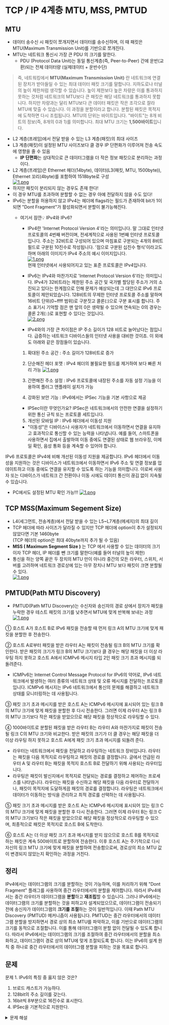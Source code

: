 # TCP / IP 4계층 MTU, MSS, PMTUD
## MTU
- 데이터 송수신 시 패킷이 쪼개지면서 데이터를 송수신하며, 이 때 패킷은 MTU(Maximum Transmission Unit)를 기반으로 쪼개진다.
- MTU는 네트워크 통신시 가장 큰 PDU 의 크기를 말한다.
    - PDU (Protocol Data Unit)는 동일 통신계층(즉, Peer-to-Peer) 간에 운반(교환)되는 전체 데이터량 (실제데이터 + 운반수단)
> 즉, 네트워킹에서 **MTU(Maximum Transmission Unit)** 란 네트워크에 연결된 장치가 받아들일 수 있는 최대 데이터 패킷 크기를 말합니다. 지하도로나 터널의 높이 제한처럼 생각할 수 있습니다. 높이 제한보다 높은 차량은 이를 통과하지 못하는 것처럼 네트워크의 MTU보다 큰 패킷은 해당 네트워크를 통과하지 못합니다.
하지만 차량과는 달리 MTU보다 큰 데이터 패킷은 작은 조각으로 잘라 MTU에 맞출 수 있습니다. 이 과정을 분할이라고 합니다. 분할된 패킷은 목적지에 도착하면 다시 조립됩니다.
MTU의 단위는 바이트입니다. "바이트"는 8개 비트의 정보(즉, 8개의 0과 1)를 의미합니다. 최대 MTU 크기는 **1,500바이트**입니다.
- L2 계층(프레임)에서 전달 받을 수 있는 L3 계층(패킷)의 최대 사이즈
- L3 계층(패킷)이 설정된 MTU 사이즈보다 클 경우 IP 단편화가 이루어져 전송 속도에 영향을 줄 수 있음
    - **IP 단편화**는 상대적으로 큰 데이터그램을 더 작은 정보 패킷으로 분리하는 과정이다.
- L2 계층(프레임)은 Ethernet 헤더(14byte), 데이터(L3(패킷, MTU, 1500byte)), Ethernet 꼬리(4byte)를 포함하여 1518byte로 구성</br>
    [![1.png](https://i.postimg.cc/G2Z5Tynb/1.png)](https://postimg.cc/r0NJvzpH)</br>
- 하지만 패킷이 분리되지 않는 경우도 존재 한다!
- 이 경우 MTU를 초과하여 분할할 수 없는 경우 아예 전달하지 않을 수도 있다!
- IPv6는 분할을 허용하지 않고 IPv4는 헤더에 flags라는 필드가 존재하여 bit가 1이되면 "Dont Fragment"가 활성화되면서 분할이 불가능해진다.
    - 여기서 잠깐💡 IPv4와 IPv6? </br>
        - IPv4란 'Internet Protocol Version 4'라는 의미입니다. 말 그대로 인터넷 프로토콜의 4번째 버전이며, 전세계적으로 사용된 1번째 인터넷 프로토콜입니다. 주소는 32비트로 구성되어 있으며 마침표로 구분되는 4개의 8비트 필드로 구분된 10진수로 작성됩니다. '점으로 구분된 십진수 형식'이라고도하며 아래의 이미지가 IPv4 주소의 예시 이미지입니다.</br>
        [![1.png](https://i.postimg.cc/c4V3GzJ6/1.png)](https://postimg.cc/dLj384rK)</br>
        현재 인터넷에서 사용되어지고 있는 표준 프로토콜은 IPv4입니다.

        - IPv6는 IPv4와 마찬가지로 'Internet Protocol Version 6'라는 의미입니다. IPv4가 32비트라는 제한된 주소 공간 및 국가별 할당된 주소가 거의 소진되고 있다는 한계점으로 인해 문제가 예상되는데 그 대안으로 IPv6 프로토콜이 제안되었습니다. 128비트의 무제한 인터넷 프로토콜 주소를 말하며 16비트 단위(0~ffff 범위)로 구분짓고 콜론(:)으로 구분 표시를 합니다. 주소 표기시 기억할 점은 맨 앞의 0은 생략될 수 있으며 연속되는 0의 경우는 콜론 2개(::)로 표현할 수 있다는 것입니다.</br>
        [![2.png](https://i.postimg.cc/C59RYZS9/2.png)](https://postimg.cc/RJQSLZ3T)</br>
        - IPv4와의 가장 큰 차이점은 IP 주소 길이가 128 비트로 늘어났다는 점입니다. 급증하는 네트워크 디바이스들의 인터넷 사용을 대비한 것이죠. 이 외에도 아래와 같은 장점들이 있습니다.

        1. 확대된 주소 공간 : 주소 길이가 128비트로 증가

        2. 단순해진 헤더 포맷 : IPv4 헤더의 불필요한 필드를 제거하여 보다 빠른 처리 가능
        [![1.png](https://i.postimg.cc/zX4JXH9X/1.png)](https://postimg.cc/dLmM53sz)
        3. 간편해진 주소 설정 : IPv6 프로토콜에 내장된 주소를 자동 설정 기능을 이용하여 플러그 앤플레이 설치가 가능

         4. 강화된 보안 기능 : IPv6에서는 IPSec 기능을 기본 사항으로 제공
        - IPSec이란 무엇인가요? IPSec은 네트워크에서의 안전한 연결을 설정하기 위한 통신 규칙 또는 프로토콜 세트입니다.
        5. 개선된 모바일 IP : IPv6 헤더에서 이동성 지원
        -  "이동성"은 디바이스나 사용자가 네트워크에서 이동하면서 연결을 유지하고 효과적으로 통신할 수 있는 능력을 나타냅니다. 예를 들어, 스마트폰을 사용하면서 집에서 출발하여 이동 중에도 연결된 상태로 웹 브라우징, 이메일 확인, 음성 통화 등을 계속할 수 있어야 합니다.

IPv6 프로토콜은 IPv4에 비해 개선된 이동성 지원을 제공합니다. IPv6 헤더에서 이동성을 지원하는 것은 디바이스가 네트워크에서 이동하면서 IPv6 주소 및 연결 정보를 업데이트하고 이동 중에도 연결을 유지할 수 있도록 하는 기능을 의미합니다. 이로써 사용자 또는 디바이스가 네트워크 간 전환이나 이동 시에도 데이터 통신이 끊김 없이 지속될 수 있습니다.
- PC에서도 설정된 MTU 확인 가능!!!
    [![1.png](https://i.postimg.cc/zvcN2kMK/1.png)](https://postimg.cc/MfVgv1zp)


## TCP MSS(Maximum Segement Size)
- L4(세그먼트, 전송계층)에서 전달 받을 수 있는 L5~L7계층(메세지)의 최대 길이
- TCP 헤더에 따라 사이즈가 달라질 수 있지만 TCP 헤더에 option이 추가 설정되지 않았다면 기본 1460byte</br>
(TCP 헤더의 option은 최대 40byte까지 추가 될 수 있음)
- **MSS ( Maximum Segment Size )** 는 TCP 에서 사용할 수 있는 데이터의 크기이자 TCP 헤더, IP 헤더를 뺀 크기를 말한다(예를 들어 터널의 높이 제한)
- 통신을 하는 양쪽 끝은 두 장치의 MTU 만이 아니라 중간의 모든 라우터, 스위치, 서버를 고려하며 네트워크 경로상에 있는 아무 장치나 MTU 보다 패킷이 크면 분할될 수 있다. </br>
[![1.png](https://i.postimg.cc/rpfqtcJf/1.png)](https://postimg.cc/WDqBQBxZ)

## PMTUD(Path MTU Discovery)
- PMTUD(Path MTU Discovery)는 수신자와 송신자의 경로 상에서 장치가 패킷을 누락한 경우 테스트 패킷의 크기를 낮추면서 MTU에 맞게 반복해 보내는 과정 </br>
[![1.png](https://i.postimg.cc/bJGPZwTp/1.png)](https://postimg.cc/xJSh7Yh4)

① 호스트 A가 호스트 B로 IPv6 패킷을 전송할 때 먼저 링크 A의 MTU 크기에 맞게 패킷을 분할한 후 전송한다.

   

② 호스트 A로부터 패킷을 받은 라우터 A는 패킷이 전송될 링크 B의 MTU 크기를 확인한다. 받은 패킷의 크기가 링크 B의 MTU 크기보다 클 경우는 해당 패킷을 더 이상 라우팅 하지 못하고 호스트 A에서 ICMPv6 메시지 타입 2인 패킷 크기 초과 메시지를 되돌려준다.
- ICMPv6는 Internet Control Message Protocol for IPv6의 약어로, IPv6 네트워크에서 발생하는 여러 종류의 네트워크 상태 및 오류 메시지를 전달하는 프로토콜입니다. ICMPv6 메시지는 IPv6 네트워크에서 통신의 문제를 해결하고 네트워크 상태를 모니터링하는 데 사용됩니다.

   

③ 패킷 크기 초과 메시지를 받은 호스트 A는 ICMPv6 메시지에 표시되어 있는 링크 B의 MTU 크기에 맞게 패킷을 분할한 후 다시 전송한다. 그러면 이제 라우터 A는 링크 B의 MTU 크기보다 작은 패킷을 받았으므로 해당 패킷을 정상적으로 라우팅할 수 있다.

   

④ 1000바이트로 분할된 패킷을 받은 라우터 B는 라우터 A와 마찬가지로 패킷이 전송될 링크 C의 MTU 크기와 비교한다. 받은 패킷의 크기가 더 클 경우는 해당 패킷을 더 이상 라우팅 하지 못하고 호스트 A에게 패킷 크기 초과 메시지를 되돌려 준다.
- 라우터는 네트워크에서 패킷을 전달하고 라우팅하는 네트워크 장비입니다. 라우터는 패킷을 다음 목적지로 라우팅하고 패킷의 경로를 결정합니다. 글에서 언급된 라우터 A 및 라우터 B는 패킷을 목적지 호스트 B로 전달하기 위해 사용되는 라우터입니다.
- 라우팅은 패킷이 발신지에서 목적지로 전달되는 경로를 결정하고 제어하는 프로세스를 나타냅니다. 라우터는 패킷을 수신하고 해당 패킷을 다음 라우터로 전달하거나, 패킷이 목적지에 도달하게끔 패킷의 경로를 결정합니다. 라우팅은 네트워크에서 데이터가 이동하는 방식을 관리하고 최적 경로를 선택하는 데 사용됩니다.
   

⑤ 패킷 크기 초과 메시지를 받은 호스트 A는 ICMPv6 메시지에 표시되어 있는 링크 C의 MTU 크기에 맞게 패킷을 분할한 후 다시 전송한다. 그러면 이제 라우터 B는 링크 C의 MTU 크기보다 작은 패킷을 받았으므로 해당 패킷을 정상적으로 라우팅할 수 있으며, 최종적으로 패킷은 목적지로 호스트 B에 도착한다.

   

⑥ 호스트 A는 더 이상 패킷 크기 초과 메시지를 받지 않으므로 호스트 B를 목적지로 하는 패킷은 계속 500바이트로 분할하여 전송한다. 이후 호스트 A는 주기적으로 다시 자신의 링크 MTU 크기에 맞게 패킷을 분할하여 전송함으로써, 경로상의 최소 MTU 값이 변경되지 않았는지 확인하는 과정을 거친다.


## 정리
IPv4에서는 데이터그램의 크기를 분할하는 것이 가능하며, 이를 처리하기 위해 "Dont Fragment" 플래그를 사용하여 중간 라우터에서의 분할을 제어합니다. 따라서 IPv4에서는 중간 라우터가 데이터그램을 **분할**하고 **재조립**할 수 있습니다.
그러나 IPv6에서는 데이터그램의 크기를 분할하는 것을 피하고자 설계되었으므로, 데이터그램이 전송되기 전에 송신자가 데이터그램의 **크기를 조절**하는 것이 일반적입니다. 이때 Path MTU Discovery (PMTUD) 메커니즘이 사용됩니다. PMTUD는 중간 라우터에서의 데이터그램 분할을 방지하면서 경로 상의 최소 MTU를 파악하고, 이를 기반으로 데이터그램의 크기를 동적으로 조절합니다. 이를 통해 데이터그램이 분할 없이 전달될 수 있도록 합니다.
따라서 IPv6에서는 데이터그램의 크기를 조절하여 중간 라우터에서의 분할을 최소화하고, 데이터그램이 경로 상의 MTU에 맞게 조절되도록 합니다. 이는 IPv6의 설계 원칙 중 하나로 중간 라우터에서의 데이터그램 분할을 피하는 것을 목표로 합니다.

## 문제
문제 1. IPv6의 특징 중 옳지 않은 것은?
 1. 브로드 캐스트가 가능하다.
 2. 128bit의 주소 길이를 갖는다.
 3. 16bit씩 8부분으로 16진수로 표시한다.
 4. IPSec을 기본적으로 지원한다.

<details>
<summary>문제 해설</summary>
<div markdown="1">
답: 1번</br>
IPv4 유니캐스트,멀티캐스트,브로드캐스트</br>
IPv6 유니캐스트,멀티캐스트,애니캐스트</br>
</div>
</details>
